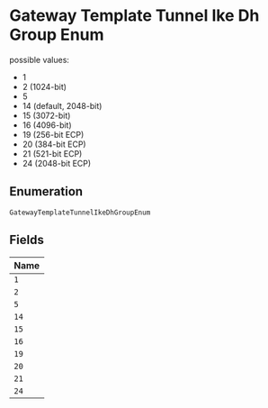 
# Gateway Template Tunnel Ike Dh Group Enum

possible values:

* 1
* 2 (1024-bit)
* 5
* 14 (default, 2048-bit)
* 15 (3072-bit)
* 16 (4096-bit)
* 19 (256-bit ECP)
* 20 (384-bit ECP)
* 21 (521-bit ECP)
* 24 (2048-bit ECP)

## Enumeration

`GatewayTemplateTunnelIkeDhGroupEnum`

## Fields

| Name |
|  --- |
| `1` |
| `2` |
| `5` |
| `14` |
| `15` |
| `16` |
| `19` |
| `20` |
| `21` |
| `24` |

